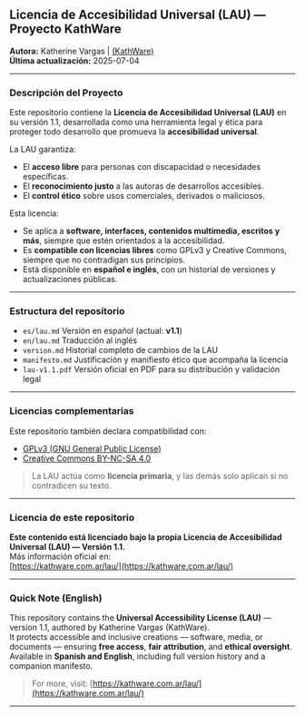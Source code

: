 ## Licencia de Accesibilidad Universal (LAU) — Proyecto KathWare

**Autora:** Katherine Vargas | [(KathWare)](https://kathware.com.ar)  
**Última actualización:** 2025-07-04  

---

### **Descripción del Proyecto**

Este repositorio contiene la **Licencia de Accesibilidad Universal (LAU)** en su versión 1.1, desarrollada como una herramienta legal y ética para proteger todo desarrollo que promueva la **accesibilidad universal**.

La LAU garantiza:

- El **acceso libre** para personas con discapacidad o necesidades específicas.
- El **reconocimiento justo** a las autoras de desarrollos accesibles.
- El **control ético** sobre usos comerciales, derivados o maliciosos.

Esta licencia:

- Se aplica a **software, interfaces, contenidos multimedia, escritos y más**, siempre que estén orientados a la accesibilidad.
- Es **compatible con licencias libres** como GPLv3 y Creative Commons, siempre que no contradigan sus principios.
- Está disponible en **español e inglés**, con un historial de versiones y actualizaciones públicas.

---

### Estructura del repositorio

- `es/lau.md` Versión en español (actual: **v1.1**)  
- `en/lau.md` Traducción al inglés  
- `version.md` Historial completo de cambios de la LAU  
- `manifesto.md` Justificación y manifiesto ético que acompaña la licencia  
- `lau-v1.1.pdf` Versión oficial en PDF para su distribución y validación legal  

---

### Licencias complementarias

Este repositorio también declara compatibilidad con:

- [GPLv3 (GNU General Public License)](https://www.gnu.org/licenses/gpl-3.0.html)
- [Creative Commons BY-NC-SA 4.0](https://creativecommons.org/licenses/by-nc-sa/4.0/)

> La LAU actúa como **licencia primaria**, y las demás solo aplican si no contradicen su texto.

---

### Licencia de este repositorio

**Este contenido está licenciado bajo la propia Licencia de Accesibilidad Universal (LAU) — Versión 1.1.**  
Más información oficial en:  
[https://kathware.com.ar/lau/](https://kathware.com.ar/lau/)

---

### Quick Note (English)

This repository contains the **Universal Accessibility License (LAU)** — version 1.1, authored by Katherine Vargas (KathWare).  
It protects accessible and inclusive creations — software, media, or documents — ensuring **free access**, **fair attribution**, and **ethical oversight**.  
Available in **Spanish and English**, including full version history and a companion manifesto.

> For more, visit: [https://kathware.com.ar/lau/](https://kathware.com.ar/lau/)

---

